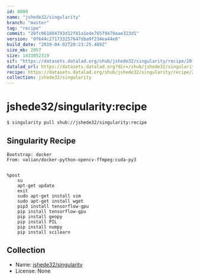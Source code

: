 ```yaml
---
id: 8000
name: "jshede32/singularity"
branch: "master"
tag: "recipe"
commit: "28fc061804793d12f81a1e4e765f9470aae323d1"
version: "0f644c271733257647dba9f234ea44e0"
build_date: "2019-04-02T20:23:25.489Z"
size_mb: 2957
size: 1431052319
sif: "https://datasets.datalad.org/shub/jshede32/singularity/recipe/2019-04-02-28fc0618-0f644c27/0f644c271733257647dba9f234ea44e0.simg"
datalad_url: https://datasets.datalad.org?dir=/shub/jshede32/singularity/recipe/2019-04-02-28fc0618-0f644c27/
recipe: https://datasets.datalad.org/shub/jshede32/singularity/recipe/2019-04-02-28fc0618-0f644c27/Singularity
collection: jshede32/singularity
---
```


# jshede32/singularity:recipe

```bash
$ singularity pull shub://jshede32/singularity:recipe
```

## Singularity Recipe

```singularity
Bootstrap: docker
From: valian/docker-python-opencv-ffmpeg:cuda-py3


%post
	su
	apt-get update
	exit
	sudo apt-get install vim
	sudo apt-get install wget
	pip3 install tensorflow-gpu
	pip install tensorflow-gpu
	pip install geopy
	pip install PIL
	pip install numpy
	pip install scilearn
```

## Collection

 - Name: [jshede32/singularity](https://github.com/jshede32/singularity)
 - License: None

